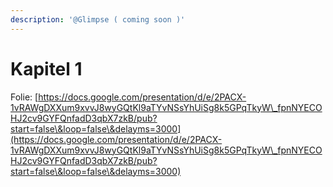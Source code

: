 ```yaml
---
description: '@Glimpse ( coming soon )'
---
```


# Kapitel 1

Folie: [https://docs.google.com/presentation/d/e/2PACX-1vRAWgDXXum9xvvJ8wyGQtKl9aTYvNSsYhUiSg8k5GPqTkyW\_fpnNYECOHJ2cv9GYFQnfadD3qbX7zkB/pub?start=false\&loop=false\&delayms=3000](https://docs.google.com/presentation/d/e/2PACX-1vRAWgDXXum9xvvJ8wyGQtKl9aTYvNSsYhUiSg8k5GPqTkyW\_fpnNYECOHJ2cv9GYFQnfadD3qbX7zkB/pub?start=false\&loop=false\&delayms=3000)
